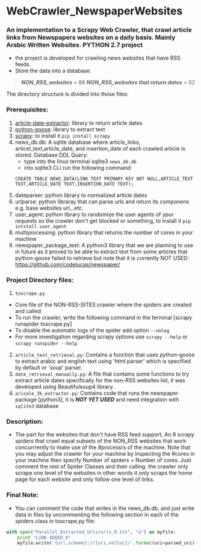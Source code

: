 # WebCrawler_NewspaperWebsites
### An implementation to a Scrapy Web Crawler, that crawl article links from Newspapers websites on a daily basis. Mainly Arabic Written Websites. __PYTHON 2.7__ project
- the project is developed for crawling news websites that have RSS feeds.
- Store the data into a database.

>***NON_RSS_websites*** = 88
>***NON_RSS_websites that return dates*** = 62

The directory structure is divided into those files:

### Prerequisites: 
1. [article-date-extractor](https://github.com/Webhose/article-date-extractor): library to return article dates
2. [python-goose](https://github.com/grangier/python-goose): library to extract text
3. [scrapy](https://github.com/scrapy/scrapy): to install it `pip install scrapy`
4. news_db.db: A sqlite database where article_links, articel_text,article_date, and insertion_date of each crawled article is stored.
	Database DDL Query:
	- type into the linux terminal sqlite3 `news_db.db`
	- into sqlite3 CLI run the following command:
	```
	CREATE TABLE NEWS_DATA(LINK TEXT PRIMARY KEY NOT NULL,ARTICLE_TEXT TEXT,ARTICLE_DATE TEXT,INSERTION_DATE TEXT);
	```
5. dateparser: python library to normalized article dates
6. urlparse: python libraray that can parse urls and return its componens e.g. base websites url,..etc.
7. user_agent: python library to randomize the user agents of ypur requests so the crawler don't get blocked or something, to install it `pip intstall user_agent`
8. multiprocessing: python library that returns the number of cores in your machine
9. newspaper_package_test: A python3 library that we are planning to use in future as it proved to be able to extract text from some articles that python-goose failed to retrieve but note that it is currently NOT USED: https://github.com/codelucas/newspaper/

### Project Directory files:
1. `toscrape.py`
- Core file of the NON-RSS-SITES crawler where the spiders are created and called 
- To run the crawler, write the following command in the terminal [scrapy runspider toscrape.py]
- To disable the automatic logs of the spider add option `--nolog`
- For more investigation regarding scrapy options use ```scrapy --help``` or `scrapy runspider --help`
2. `article_text_retrieval.py`: Contains a function that uses python-goose to extract arabic and english text using 'html parser' which is specified by default or 'soup' parser.
3. `date_retrieval_manually.py`: A file that contains some functions to try extract article dates specifically for the non-RSS websites list, it was developed using Beautifulsoup4 library.
4. `aricele_3k_extractor.py`: Contains code that runs the newspaper package [python3], it is ***NOT YET USED*** and need integration with `sqlite3` database

### Description:
- The part for the websites that don't have RSS feed support, An 8 scrapy spiders that crawl equal subsets of the NON_RSS websites that work concurrrently to make use of the #processrs of the machine. Note that you may adjust the crawler for your machine by inspecting the #cores in your machine then specify Number of spiders = Number of cores. Just comment the rest of Spider Classes and their calling. the crawler only scrape one level of the websites in other words it only scraps the home page for each website and only follow one level of links.

### Final Note:
- You can comment the code that writes in the news_db.db, and just write data in files by uncommenting the following section in each of the spiders class in toscrape.py file:
```python
with open("Parallel_Extracted_Urls/urls_0.txt", "a") as myfile:    
	print "LINK ADDED_0"
	myfile.write('{uri.scheme}://{uri.netloc}/'.format(uri=parsed_uri) + "," + response.url + "," + str(date)[0:10]+ "\r\n") 
```
